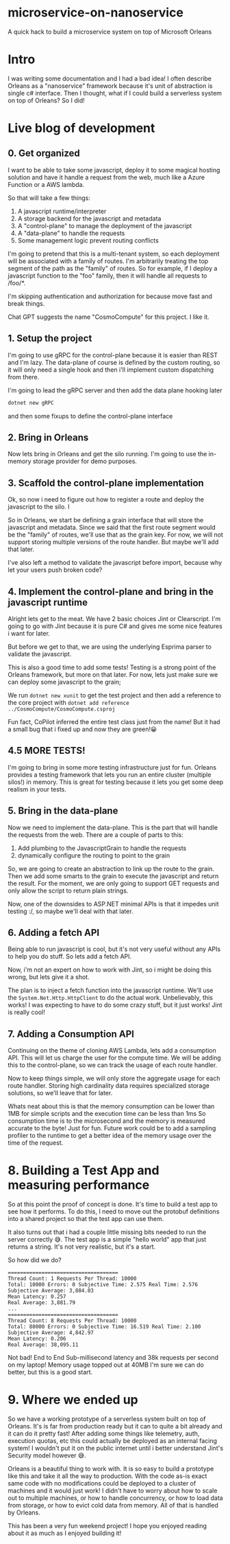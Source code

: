 # microservice-on-nanoservice
A quick hack to build a microservice system on top of Microsoft Orleans 

# Intro

I was writing some documentation and I had a bad idea! I often describe Orleans as a "nanoservice" framework because it's unit of abstraction is single c# interface.
Then I thought, what if I could build a serverless system on top of Orleans? So I did!

# Live blog of development

## 0. Get organized
I want to be able to take some javascript, deploy it to some magical hosting solution and have it handle a request
from the web, much like a Azure Function or a AWS lambda.

So that will take a few things:

1. A javascript runtime/interpreter
2. A storage backend for the javascript and metadata
3. A "control-plane" to manage the deployment of the javascript
4. A "data-plane" to handle the requests 
5. Some management logic prevent routing conflicts


I'm going to pretend that this is a multi-tenant system, so each deployment will be associated with a family of routes.
I'm arbitrarily treating the top segment of the path as the "family" of routes. So for example, if I deploy a javascript
function to the "foo" family, then it will handle all requests to /foo/*.

I'm skipping authentication and authorization for because move fast and break things.

Chat GPT suggests the name "CosmoCompute" for this project. I like it.

## 1. Setup the project

I'm going to use gRPC for the control-plane because it is easier than REST and I'm lazy.
The data-plane of course is defined by the custom routing, so it will only need a single hook and then
i'll implement custom dispatching from there.

I'm going to lead the gRPC server and then add the data plane hooking later

```powershell
dotnet new gRPC
```

and then some fixups to define the control-plane interface

## 2. Bring in Orleans

Now lets bring in Orleans and get the silo running. I'm going to use the in-memory storage provider for demo purposes.

## 3. Scaffold the control-plane implementation

Ok, so now i need to figure out how to register a route and deploy  the javascript to the silo. I

So in Orleans, we start be defining a grain interface that will store the javascript and metadata.
Since we said that the first route segment would be the "family" of routes, we'll use that as the grain key.
For now, we will not support storing multiple versions of the route handler. But maybe we'll add that later.

I've also left a method to validate the javascript before import, because why let your users push broken code?

## 4. Implement the control-plane and bring in the javascript runtime

Alright lets get to the meat. We have 2 basic choices Jint or Clearscript.
I'm going to go with Jint because it is pure C# and gives me some nice features i want for later.

But before we get to that, we are using the underlying Esprima parser to validate the javascript. 

This is also a good time to add some tests!
Testing is a strong point of the Orleans framework, but more on that later. For now, lets just make sure we can
deploy some javascript to the grain;

We run `dotnet new xunit` to get the test project and then add a reference to the core project with
`dotnet add reference ../CosmoCompute/CosmoCompute.csproj`

Fun fact, CoPilot inferred the entire test class just from the name! But it had a small bug that i fixed up and now they are green!😀

## 4.5 MORE TESTS!

I'm going to bring in some more testing infrastructure just for fun. Orleans provides a testing framework
that lets you run an entire cluster (multiple silos!) in memory. This is great for testing because it lets you
get some deep realism in your tests. 

## 5. Bring in the data-plane

Now we need to implement the data-plane. This is the part that will handle the requests from the web.
There are a couple of parts to this:

1. Add plumbing to the JavascriptGrain to handle the requests
2. dynamically configure the routing to point to the grain


So, we are going to create an abstraction to link up the route to the grain. 
Then we add some smarts to the grain to execute the javascript and return the result.
For the moment, we are only going to support GET requests and only allow the script to return plain strings.

Now, one of the downsides to ASP.NET minimal APIs is that it impedes unit testing :/, so maybe we'll deal with that later.

## 6. Adding a fetch API

Being able to run javascript is cool, but it's not very useful without any APIs to help you do stuff. So lets add a fetch API.

Now, i'm not an expert on how to work with Jint, so i might be doing this wrong, but lets give it a shot.

The plan is to inject a fetch function into the javascript runtime. We'll use the `System.Net.Http.HttpClient` to do the actual work.
Unbelievably, this works! I was expecting to have to do some crazy stuff, but it just works! Jint is really cool!

## 7. Adding a Consumption API

Continuing on the theme of cloning AWS Lambda, lets add a consumption API. This will let us charge the user for the compute time.
We will be adding this to the control-plane, so we can track the usage of each route handler.

Now to keep things simple, we will only store the aggregate usage for each route handler. Storing high cardinality data requires
specialized storage solutions, so we'll leave that for later.

Whats neat about this is that the memory consumption can be lower than 1MB for simple scripts and the execution time can be less than 1ms
So consumption time is to the microsecond and the memory is measured accurate to the byte! Just for fun. Future work could be to add
a sampling profiler to the runtime to get a better idea of the memory usage over the time of the request.

# 8. Building a Test App and measuring performance

So at this point the proof of concept is done. It's time to build a test app to see how it performs.
To do this, I need to move out the protobuf definitions into a shared project so that the test app can use them.

It also turns out that i had a couple little missing bits needed to run the server correctly 😅.
The test app is a simple "hello world" app that just returns a string. It's not very realistic, but it's a start.

So how did we do?

```
====================================
Thread Count: 1 Requests Per Thread: 10000
Total: 10000 Errors: 0 Subjective Time: 2.575 Real Time: 2.576
Subjective Average: 3,884.03
Mean Latency: 0.257
Real Average: 3,881.79
...
====================================
Thread Count: 8 Requests Per Thread: 10000
Total: 80000 Errors: 0 Subjective Time: 16.519 Real Time: 2.100
Subjective Average: 4,842.97
Mean Latency: 0.206
Real Average: 38,095.11
```

Not bad! End to End Sub-millisecond latency and 38k requests per second on my laptop! Memory usage topped out at 40MB
I'm sure we can do better, but this is a good start.

# 9. Where we ended up

So we have a working prototype of a serverless system built on top of Orleans. It's is far from production ready
but it can to quite a bit already and it can do it pretty fast! After adding some things like telemetry, auth, 
execution quotas, etc this could actually be deployed as an internal facing system! I wouldn't put it on the 
public internet until i better understand Jint's Security model however 😅.

Orleans is a beautiful thing to work with. It is so easy to build a prototype like this and take it all the way to production.
With the code as-is exact same code with no modifications could be deployed to a cluster of machines and it would just work! 
I didn't have to worry about how to scale out to multiple machines, or how to handle concurrency, or how to load data from storage,
or how to evict cold data from memory. All of that is handled by Orleans.


This has been a very fun weekend project! I hope you enjoyed reading about it as much as I enjoyed building it!